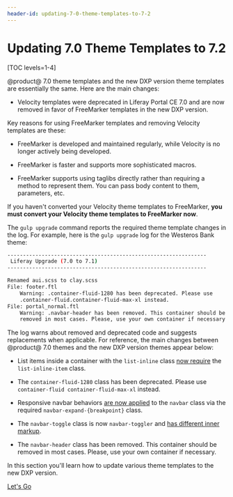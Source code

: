 ```yaml
---
header-id: updating-7-0-theme-templates-to-7-2
---
```


# Updating 7.0 Theme Templates to 7.2

[TOC levels=1-4]

@product@ 7.0 theme templates and the new DXP version theme templates are essentially 
the same. Here are the main changes:

-   Velocity templates were deprecated in Liferay Portal CE 7.0 and are now 
    removed in favor of FreeMarker templates in the new DXP version. 

Key reasons for using FreeMarker templates and removing Velocity templates
are these: 

-   FreeMarker is developed and maintained regularly, while Velocity is no longer
    actively being developed.
 
-   FreeMarker is faster and supports more sophisticated macros.

-   FreeMarker supports using taglibs directly rather than requiring a method 
    to represent them. You can pass body content to them, parameters, etc.

If you haven't converted your Velocity theme templates to FreeMarker, **you must 
convert your Velocity theme templates to FreeMarker now**. 

The `gulp upgrade` command reports the required theme template changes in the 
log. For example, here is the `gulp upgrade` log for the Westeros Bank theme:

```bash
----------------------------------------------------------------
 Liferay Upgrade (7.0 to 7.1)
----------------------------------------------------------------

Renamed aui.scss to clay.scss
File: footer.ftl
    Warning: .container-fluid-1280 has been deprecated. Please use 
    .container-fluid.container-fluid-max-xl instead.
File: portal_normal.ftl
    Warning: .navbar-header has been removed. This container should be 
    removed in most cases. Please, use your own container if necessary.
```

The log warns about removed and deprecated code and suggests replacements when
applicable. For reference, the main changes between @product@ 7.0 themes and 
the new DXP version themes appear below:

- List items inside a container with the `list-inline` class 
  [now require](https://getbootstrap.com/docs/4.3/migration/#typography) 
  the `list-inline-item` class. 

- The `container-fluid-1280` class has been deprecated. Please use 
  `container-fluid container-fluid-max-xl` instead.

- Responsive navbar behaviors 
  [are now applied](https://getbootstrap.com/docs/4.3/migration/#navbar)
  to the `navbar` class via the required `navbar-expand-{breakpoint}` class. 

- The `navbar-toggle` class is now `navbar-toggler` and 
  [has different inner markup](https://getbootstrap.com/docs/4.3/migration/#navbar). 

- The `navbar-header` class has been removed. This container should be removed 
  in most cases. Please, use your own container if necessary.

In this section you'll learn how to update various theme templates to 
the new DXP version. 

<a class="go-link btn btn-primary" href="/docs/7-2/tutorials/-/knowledge_base/t/updating-7-0-theme-templates">Let's Go<span class="icon-circle-arrow-right"></span></a>
